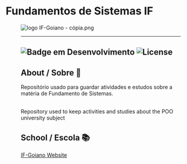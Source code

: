 # Fundamentos de Sistemas IF
 <figure>

  <img src="logo IF-Goiano - cópia.png" alt="logo IF-Goiano - cópia.png">
 
 -----------
![Badge em Desenvolvimento](http://img.shields.io/static/v1?label=STATUS&message=EM%20DESENVOLVIMENTO&color=GREEN&style=for-the-badge) 
![License](https://img.shields.io/bower/l/Mi?style=for-the-badge)
-------------
## About / Sobre 📌

Repositório usado para guardar atividades e estudos sobre a matéria de Fundamento de Sistemas.

<br>
Repository used to keep activities and studies about the POO university subject
<br>

## School / Escola 📚

[IF-Goiano Website](https://ifgoiano.edu.br/home/index.php)
